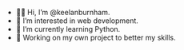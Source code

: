 - 👋🏻 Hi, I’m @keelanburnham.
- 👀 I’m interested in web development.
- 🐍 I’m currently learning Python.
- 💞️ Working on my own project to better my skills.

